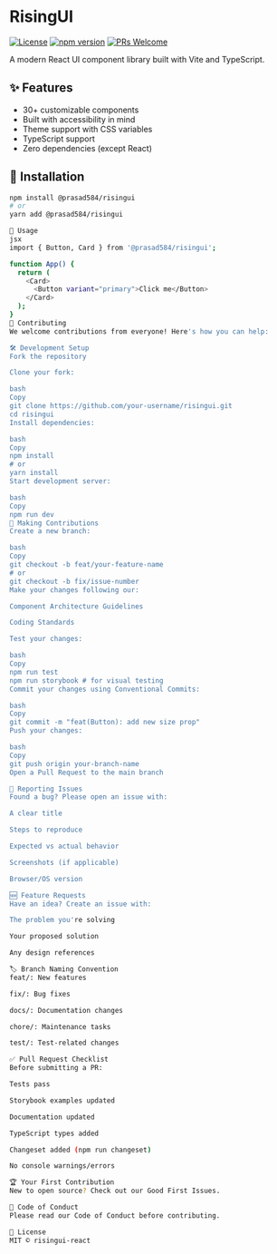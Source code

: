 # RisingUI

[![License](https://img.shields.io/badge/license-MIT-blue.svg)](LICENSE)
[![npm version](https://badge.fury.io/js/%40prasad584%2Frisingui.svg)](https://www.npmjs.com/package/@prasad584/risingui)
[![PRs Welcome](https://img.shields.io/badge/PRs-welcome-brightgreen.svg)](CONTRIBUTING.md)

A modern React UI component library built with Vite and TypeScript.

## ✨ Features

- 30+ customizable components
- Built with accessibility in mind
- Theme support with CSS variables
- TypeScript support
- Zero dependencies (except React)

## 🚀 Installation

```bash
npm install @prasad584/risingui
# or
yarn add @prasad584/risingui

🔧 Usage
jsx
import { Button, Card } from '@prasad584/risingui';

function App() {
  return (
    <Card>
      <Button variant="primary">Click me</Button>
    </Card>
  );
}
🤝 Contributing
We welcome contributions from everyone! Here's how you can help:

🛠️ Development Setup
Fork the repository

Clone your fork:

bash
Copy
git clone https://github.com/your-username/risingui.git
cd risingui
Install dependencies:

bash
Copy
npm install
# or
yarn install
Start development server:

bash
Copy
npm run dev
📝 Making Contributions
Create a new branch:

bash
Copy
git checkout -b feat/your-feature-name
# or
git checkout -b fix/issue-number
Make your changes following our:

Component Architecture Guidelines

Coding Standards

Test your changes:

bash
Copy
npm run test
npm run storybook # for visual testing
Commit your changes using Conventional Commits:

bash
Copy
git commit -m "feat(Button): add new size prop"
Push your changes:

bash
Copy
git push origin your-branch-name
Open a Pull Request to the main branch

🐛 Reporting Issues
Found a bug? Please open an issue with:

A clear title

Steps to reproduce

Expected vs actual behavior

Screenshots (if applicable)

Browser/OS version

🆕 Feature Requests
Have an idea? Create an issue with:

The problem you're solving

Your proposed solution

Any design references

🏷️ Branch Naming Convention
feat/: New features

fix/: Bug fixes

docs/: Documentation changes

chore/: Maintenance tasks

test/: Test-related changes

✅ Pull Request Checklist
Before submitting a PR:

Tests pass

Storybook examples updated

Documentation updated

TypeScript types added

Changeset added (npm run changeset)

No console warnings/errors

🏆 Your First Contribution
New to open source? Check out our Good First Issues.

📜 Code of Conduct
Please read our Code of Conduct before contributing.

📄 License
MIT © risingui-react
